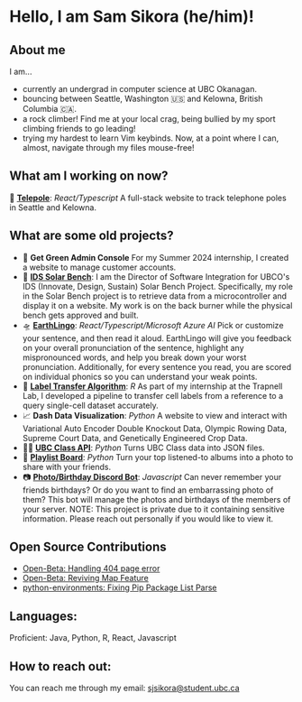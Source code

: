 # Hello, I am Sam Sikora (he/him)!

## About me
I am...
- currently an undergrad in computer science at UBC Okanagan.
- bouncing between Seattle, Washington 🇺🇸 and Kelowna, British Columbia 🇨🇦.
- a rock climber! Find me at your local crag, being bullied by my sport climbing friends to go leading!
- trying my hardest to learn Vim keybinds. Now, at a point where I can, almost, navigate through my files mouse-free!
  
## What am I working on now?

📱 [**Telepole**](https://github.com/sjsikora/telepole): *React/Typescript* A full-stack website to track telephone poles in Seattle and Kelowna.

## What are some old projects?

- 🍃 **Get Green Admin Console** For my Summer 2024 internship, I created a website to manage customer accounts.
- 🌳 [**IDS Solar Bench**](https://github.com/IDS-Solar-Bench/backserver): I am the Director of Software Integration for UBCO's IDS (Innovate, Design, Sustain) Solar Bench Project. Specifically, my role in the Solar Bench project is to retrieve data from a microcontroller and display it on a website. My work is on the back burner while the physical bench gets approved and built.
- 🛸 [**EarthLingo**](https://github.com/sjsikora/EarthLingo): *React/Typescript/Microsoft Azure AI* Pick or customize your sentence, and then read it aloud. EarthLingo will give you feedback on your overall pronunciation of the sentence, highlight any mispronounced words, and help you break down your worst pronunciation. Additionally, for every sentence you read, you are scored on individual phonics so you can understand your weak points.
- 🦠 [**Label Transfer Algorithm**](https://github.com/sjsikora/bayesian-scRNAseq-label-transfer): *R* As part of my internship at the Trapnell Lab, I developed a pipeline to transfer cell labels from a reference to a query single-cell dataset accurately.
- 📈 **Dash Data Visualization**: *Python* A website to view and interact with Variational Auto Encoder Double Knockout Data, Olympic Rowing Data, Supreme Court Data, and Genetically Engineered Crop Data.
- 👩‍🏫 [**UBC Class API**](https://github.com/sjsikora/UBC-Class-Api): *Python* Turns UBC Class data into JSON files.
- 🎵 [**Playlist Board**](https://github.com/sjsikora/Playlist-Board): *Python* Turn your top listened-to albums into a photo to share with your friends.
- 📷 [**Photo/Birthday Discord Bot**](https://github.com/sjsikora/Discord-Bot): *Javascript* Can never remember your friends birthdays? Or do you want to find an embarrassing photo of them? This bot will manage the photos and birthdays of the members of your server. NOTE: This project is private due to it containing sensitive information. Please reach out personally if you would like to view it.

## Open Source Contributions

- [Open-Beta: Handling 404 page error](https://github.com/OpenBeta/open-tacos/pull/947)
- [Open-Beta: Reviving Map Feature](https://github.com/OpenBeta/open-tacos/pull/953)
- [python-environments: Fixing Pip Package List Parse](https://github.com/microsoft/vscode-python-environments/pull/698)

## Languages:
Proficient: Java, Python, R, React, Javascript

## How to reach out:
You can reach me through my email: sjsikora@student.ubc.ca




<!--
**sjsikora/sjsikora** is a ✨ _special_ ✨ repository because its `README.md` (this file) appears on your GitHub profile.

Here are some ideas to get you started:

- 🔭 I’m currently working on ...
- 🌱 I’m currently learning ...
- 👯 I’m looking to collaborate on ...
- 🤔 I’m looking for help with ...
- 💬 Ask me about ...
- 📫 How to reach me: ...
- 😄 Pronouns: ...
- ⚡ Fun fact: ...
-->
